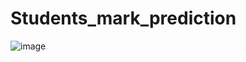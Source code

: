 ﻿# Students_mark_prediction
![image](https://user-images.githubusercontent.com/115775925/215962722-420c1834-a993-4571-9b56-aea2eae34b93.png)

